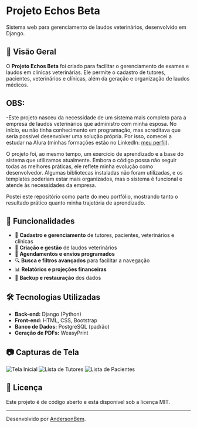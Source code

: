 # Projeto Echos Beta


Sistema web para gerenciamento de laudos veterinários, desenvolvido em Django.

## 📌 Visão Geral
O **Projeto Echos Beta** foi criado para facilitar o gerenciamento de exames e laudos em clínicas veterinárias. Ele permite o cadastro de tutores, pacientes, veterinários e clínicas, além da geração e organização de laudos médicos.

## OBS:
-Este projeto nasceu da necessidade de um sistema mais completo para a empresa de laudos veterinários que administro com minha esposa. No início, eu não tinha conhecimento em programação, mas acreditava que seria possível desenvolver uma solução própria. Por isso, comecei a estudar na Alura (minhas formações estão no LinkedIn: [meu perfil](https://www.linkedin.com/in/anderson-cavalcante-bem-92bb48268/)).


O projeto foi, ao mesmo tempo, um exercício de aprendizado e a base do sistema que utilizamos atualmente. Embora o código possa não seguir todas as melhores práticas, ele reflete minha evolução como desenvolvedor. Algumas bibliotecas instaladas não foram utilizadas, e os templates poderiam estar mais organizados, mas o sistema é funcional e atende às necessidades da empresa.

Postei este repositório como parte do meu portfólio, mostrando tanto o resultado prático quanto minha trajetória de aprendizado.

## 🚀 Funcionalidades
- 🏥 **Cadastro e gerenciamento** de tutores, pacientes, veterinários e clínicas
- 📄 **Criação e gestão** de laudos veterinários
- 📅 **Agendamentos e envios programados**
- 🔍 **Busca e filtros avançados** para facilitar a navegação
- 📊 **Relatórios e projeções financeiras**
- 🔄 **Backup e restauração** dos dados

## 🛠️ Tecnologias Utilizadas
- **Back-end:** Django (Python)
- **Front-end:** HTML, CSS, Bootstrap
- **Banco de Dados:** PostgreSQL (padrão)
- **Geração de PDFs:** WeasyPrint


## 📷 Capturas de Tela
![Tela Inicial](caminho/para/tela_inicial.png)
![Lista de Tutores](caminho/para/lista_tutores.png)
![Lista de Pacientes](caminho/para/lista_pacientes.png)

## 📜 Licença
Este projeto é de código aberto e está disponível sob a licença MIT.

---
Desenvolvido por [AndersonBem](https://github.com/AndersonBem).

